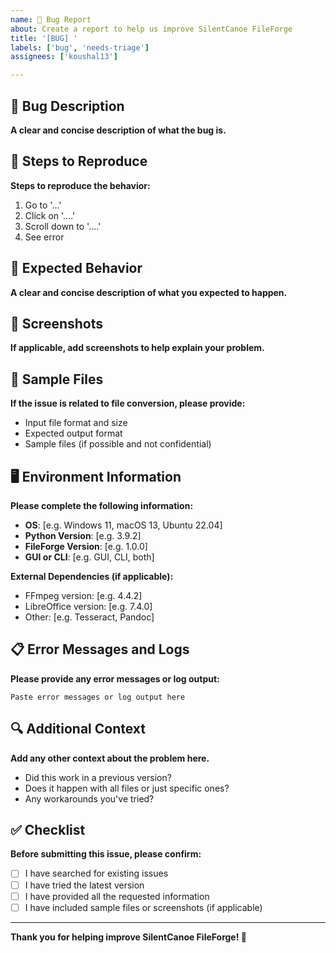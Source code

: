 ```yaml
---
name: 🐛 Bug Report
about: Create a report to help us improve SilentCanoe FileForge
title: '[BUG] '
labels: ['bug', 'needs-triage']
assignees: ['koushal13']

---
```


## 🐛 Bug Description
**A clear and concise description of what the bug is.**

## 🔄 Steps to Reproduce
**Steps to reproduce the behavior:**
1. Go to '...'
2. Click on '....'
3. Scroll down to '....'
4. See error

## 💭 Expected Behavior
**A clear and concise description of what you expected to happen.**

## 📸 Screenshots
**If applicable, add screenshots to help explain your problem.**

## 📁 Sample Files
**If the issue is related to file conversion, please provide:**
- Input file format and size
- Expected output format
- Sample files (if possible and not confidential)

## 🖥️ Environment Information
**Please complete the following information:**
- **OS**: [e.g. Windows 11, macOS 13, Ubuntu 22.04]
- **Python Version**: [e.g. 3.9.2]
- **FileForge Version**: [e.g. 1.0.0]
- **GUI or CLI**: [e.g. GUI, CLI, both]

**External Dependencies (if applicable):**
- FFmpeg version: [e.g. 4.4.2]
- LibreOffice version: [e.g. 7.4.0]
- Other: [e.g. Tesseract, Pandoc]

## 📋 Error Messages and Logs
**Please provide any error messages or log output:**

```
Paste error messages or log output here
```

## 🔍 Additional Context
**Add any other context about the problem here.**
- Did this work in a previous version?
- Does it happen with all files or just specific ones?
- Any workarounds you've tried?

## ✅ Checklist
**Before submitting this issue, please confirm:**
- [ ] I have searched for existing issues
- [ ] I have tried the latest version
- [ ] I have provided all the requested information
- [ ] I have included sample files or screenshots (if applicable)

---

**Thank you for helping improve SilentCanoe FileForge! 🚀**